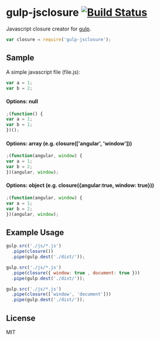 gulp-jsclosure [![Build Status](https://travis-ci.org/jshcrowthe/gulp-jsclosure.svg?branch=master)](https://travis-ci.org/jshcrowthe/gulp-jsclosure)
=======================


Javascript closure creator for [gulp](https://github.com/gulpjs/gulp/).

```javascript
var closure = require('gulp-jsclosure');
```

## Sample

A simple javascript file (file.js):

```javascript
var a = 1;
var b = 2;
```

#### Options: null

```javascript
;(function() {
var a = 1;
var b = 1;
})();
```

#### Options: array (e.g. closure(['angular', 'window']))

```javascript
;(function(angular, window) {
var a = 1;
var b = 2;
})(angular, window);
```

#### Options: object (e.g. closure({angular:true, window: true}))

```javascript
;(function(angular, window) {
var a = 1;
var b = 2;
})(angular, window);
```

## Example Usage

```javascript
gulp.src('./js/*.js')
  .pipe(closure())
  .pipe(gulp.dest('./dist/'));
```

```javascript
gulp.src('./js/*.js')
  .pipe(closure({ window: true , document: true }))
  .pipe(gulp.dest('./dist/'));
```

```javascript
gulp.src('./js/*.js')
  .pipe(closure(['window', 'document']))
  .pipe(gulp.dest('./dist/'));
```

## License

MIT
